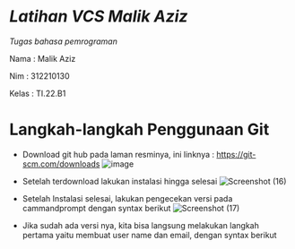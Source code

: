 # ***Latihan VCS Malik Aziz***
*Tugas bahasa pemrograman*


Nama  : Malik Aziz

Nim    : 312210130

Kelas : TI.22.B1

# Langkah-langkah Penggunaan Git

* Download git hub pada laman resminya, ini linknya : https://git-scm.com/downloads
![image](https://user-images.githubusercontent.com/115474879/196041408-a5385ba6-31db-4042-9638-77a9a0bd8ab4.png)

* Setelah terdownload lakukan instalasi hingga selesai
![Screenshot (16)](https://user-images.githubusercontent.com/115474879/196102730-4fa4f228-9ca1-43b9-a658-60ec13713e12.png)

* Setelah Instalasi selesai, lakukan pengecekan versi pada cammandprompt dengan syntax berikut
![Screenshot (17)](https://user-images.githubusercontent.com/115474879/196104608-fb54c29d-9650-41f7-953d-4d17248f6891.png)

* Jika sudah ada versi nya, kita bisa langsung melakukan langkah pertama yaitu membuat user name dan email, dengan syntax berikut
``` git cofig --global user.name "Masukan Nama Anda di sini"



```

```

